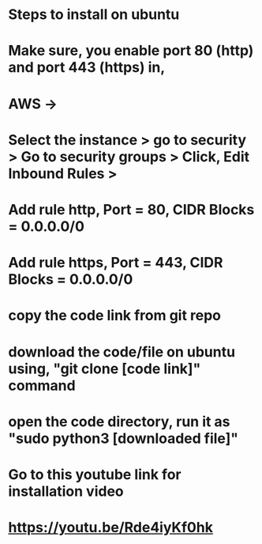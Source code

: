 # Steps to install on ubuntu

# Make sure, you enable port 80 (http) and port 443 (https) in,
# AWS -> 
# Select the instance > go to security > Go to security groups > Click, Edit Inbound Rules > 
# Add rule http, Port = 80, CIDR Blocks = 0.0.0.0/0
# Add rule https, Port = 443, CIDR Blocks = 0.0.0.0/0

# copy the code link from git repo

# download the code/file on ubuntu using, "git clone [code link]" command

# open the code directory, run it as "sudo python3 [downloaded file]"

# Go to this youtube link for installation video 

# https://youtu.be/Rde4iyKf0hk
